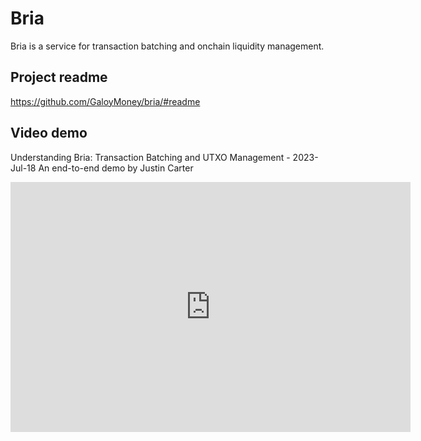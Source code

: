 # Bria
Bria is a service for transaction batching and onchain liquidity management.

## Project readme
https://github.com/GaloyMoney/bria/#readme

## Video demo
Understanding Bria: Transaction Batching and UTXO Management - 2023-Jul-18
An end-to-end demo by Justin Carter

<iframe width="640" height="400" src="https://www.loom.com/embed/53e38dc7d1694b11a09b08fc32c584c8?sid=f800d5d9-ebc4-4aa0-aa80-83d0a88db6a2" frameborder="0" webkitallowfullscreen mozallowfullscreen allowfullscreen></iframe>

